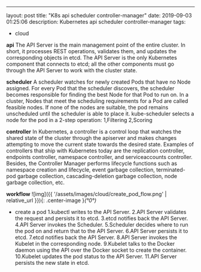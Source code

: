 ---
layout: post
title: "K8s api scheduler controller-manager"
date: 2019-09-03 01:25:06
description: Kubernetes api scheduler controller-manager
tags:
 - cloud

**api**
The API Server is the main management point of the entire cluster. In short, it processes REST operations, validates them, and updates the corresponding objects in etcd.
The API Server is the only Kubernetes component that connects to etcd; all the other components must go through the API Server to work with the cluster state.

**scheduler**
A scheduler watches for newly created Pods that have no Node assigned. For every Pod that the scheduler discovers, the scheduler becomes responsible for finding the best Node for that Pod to run on.
In a cluster, Nodes that meet the scheduling requirements for a Pod are called feasible nodes. If none of the nodes are suitable, the pod remains unscheduled until the scheduler is able to place it.
kube-scheduler selects a node for the pod in a 2-step operation:
1,Filtering
2,Scoring

**controller**
In Kubernetes, a controller is a control loop that watches the shared state of the cluster through the apiserver and makes changes attempting to move the current state towards the desired state. Examples of controllers that ship with Kubernetes today are the replication controller, endpoints controller, namespace controller, and serviceaccounts controller.
Besides, the Controller Manager performs lifecycle functions such as namespace creation and lifecycle, event garbage collection, terminated-pod garbage collection, cascading-deletion garbage collection, node garbage collection, etc.

**workflow**
![img]({{ '/assets/images/cloud/create_pod_flow.png' | relative_url }}){: .center-image }*(°0°)*

- create a pod
1.kubectl writes to the API Server.
2.API Server validates the request and persists it to etcd.
3.etcd notifies back the API Server.
4.API Server invokes the Scheduler.
5.Scheduler decides where to run the pod on and return that to the API Server.
6.API Server persists it to etcd.
7.etcd notifies back the API Server.
8.API Server invokes the Kubelet in the corresponding node.
9.Kubelet talks to the Docker daemon using the API over the Docker socket to create the container.
10.Kubelet updates the pod status to the API Server.
11.API Server persists the new state in etcd.
